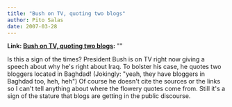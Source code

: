```yaml
---
title: "Bush on TV, quoting two blogs"
author: Pito Salas
date: 2007-03-28
---
```


**Link: [Bush on TV, quoting two blogs](None):** ""



Is this a sign of the times? President Bush is on TV right now giving a speech
about why he's right about Iraq. To bolster his case, he quotes two bloggers
located in Baghdad! (Jokingly: "yeah, they have bloggers in Baghdad too, heh,
heh") Of course he doesn't cite the sources or the links so I can't tell
anything about where the flowery quotes come from. Still it's a sign of the
stature that blogs are getting in the public discourse.


